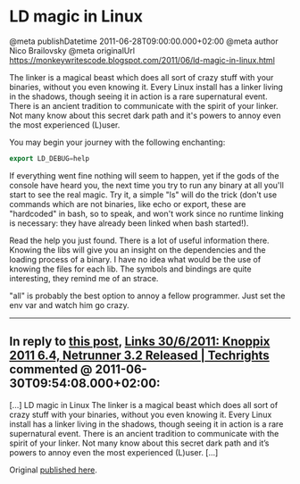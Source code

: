 # LD magic in Linux

@meta publishDatetime 2011-06-28T09:00:00.000+02:00
@meta author Nico Brailovsky
@meta originalUrl https://monkeywritescode.blogspot.com/2011/06/ld-magic-in-linux.html

The linker is a magical beast which does all sort of crazy stuff with your binaries, without you even knowing it. Every Linux install has a linker living in the shadows, though seeing it in action is a rare supernatural event. There is an ancient tradition to communicate with the spirit of your linker. Not many know about this secret dark path and it's powers to annoy even the most experienced (L)user.

You may begin your journey with the following enchanting:

```c++
export LD_DEBUG=help
```

If everything went fine nothing will seem to happen, yet if the gods of the console have heard you, the next time you try to run any binary at all you'll start to see the real magic. Try it, a simple "ls" will do the trick (don't use commands which are not binaries, like echo or export, these are "hardcoded" in bash, so to speak, and won't work since no runtime linking is necessary: they have already been linked when bash started!).

Read the help you just found. There is a lot of useful information there. Knowing the libs will give you an insight on the dependencies and the loading process of a binary. I have no idea what would be the use of knowing the files for each lib. The symbols and bindings are quite interesting, they remind me of an strace.

"all" is probably the best option to annoy a fellow programmer. Just set the env var and watch him go crazy.


---
## In reply to [this post](), [Links 30/6/2011: Knoppix 2011 6.4, Netrunner 3.2 Released | Techrights](http://techrights.org/2011/06/30/netrunner-3-2-released/) commented @ 2011-06-30T09:54:08.000+02:00:

[...] LD magic in Linux The linker is a magical beast which does all sort of crazy stuff with your binaries, without you even knowing it. Every Linux install has a linker living in the shadows, though seeing it in action is a rare supernatural event. There is an ancient tradition to communicate with the spirit of your linker. Not many know about this secret dark path and it’s powers to annoy even the most experienced (L)user. [...]

Original [published here](/blog_md/2011/0628_LDmagicinLinux.md).
